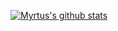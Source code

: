 [![Myrtus's github stats](https://github-readme-stats.vercel.app/api?username=myrtus0x0&show_icons=true&theme=dark7count_private=true)](https://github.com/anuraghazra/github-readme-stats)
